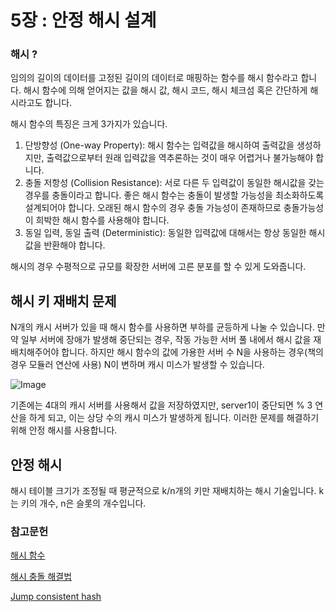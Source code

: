 # 5장 : 안정 해시 설계

### 해시 ?
임의의 길이의 데이터를 고정된 길이의 데이터로 매핑하는 함수를 해시 함수라고 합니다.
해시 함수에 의해 얻어지는 값을 해시 값, 해시 코드, 해시 체크섬 혹은 간단하게 해시라고도 합니다.

해시 함수의 특징은 크게 3가지가 있습니다.
1. 단방향성 (One-way Property):
      해시 함수는 입력값을 해시하여 출력값을 생성하지만, 출력값으로부터 원래 입력값을 역추론하는 것이 매우 어렵거나 불가능해야 합니다.
2. 충돌 저항성 (Collision Resistance):
   서로 다른 두 입력값이 동일한 해시값을 갖는 경우를 충돌이라고 합니다.
   좋은 해시 함수는 충돌이 발생할 가능성을 최소화하도록 설계되어야 합니다.
    오래된 해시 함수의 경우 충돌 가능성이 존재하므로 충돌가능성이 희박한 해시 함수를 사용해야 합니다. 
3. 동일 입력, 동일 출력 (Deterministic):
   동일한 입력값에 대해서는 항상 동일한 해시값을 반환해야 합니다. 

해시의 경우 수평적으로 규모를 확장한 서버에 고른 분포를 할 수 있게 도와줍니다.

## 해시 키 재배치 문제
N개의 캐시 서버가 있을 때 해시 함수를 사용하면 부하를 균등하게 나눌 수 있습니다.
만약 일부 서버에 장애가 발생해 중단되는 경우, 작동 가능한 서버 풀 내에서 해시 값을 재배치해주어야 합니다.
하지만 해시 함수의 값에 가용한 서버 수 N을 사용하는 경우(책의 경우 모듈러 연산에 사용) N이 변하며 캐시 미스가 발생할 수 있습니다.

![Image](https://github.com/user-attachments/assets/e423777a-3eca-4e14-809b-be49891c77f7)

기존에는 4대의 캐시 서버를 사용해서 값을 저장하였지만, server1이 중단되면 % 3 연산을 하게 되고, 이는 상당 수의 캐시 미스가 발생하게 됩니다.
이러한 문제를 해결하기 위해 안정 해시를 사용합니다.

## 안정 해시
해시 테이블 크기가 조정될 때 평균적으로 k/n개의 키만 재배치하는 해시 기술입니다.
k는 키의 개수, n은 슬롯의 개수입니다.


### 참고문헌
[해시 함수](https://ko.wikipedia.org/wiki/%ED%95%B4%EC%8B%9C_%ED%95%A8%EC%88%98)

[해시 충돌 해결법](https://www.youtube.com/watch?v=Rpbj6jMYKag)

[Jump consistent hash](https://chongkong.github.io/jump-consistent-hash)